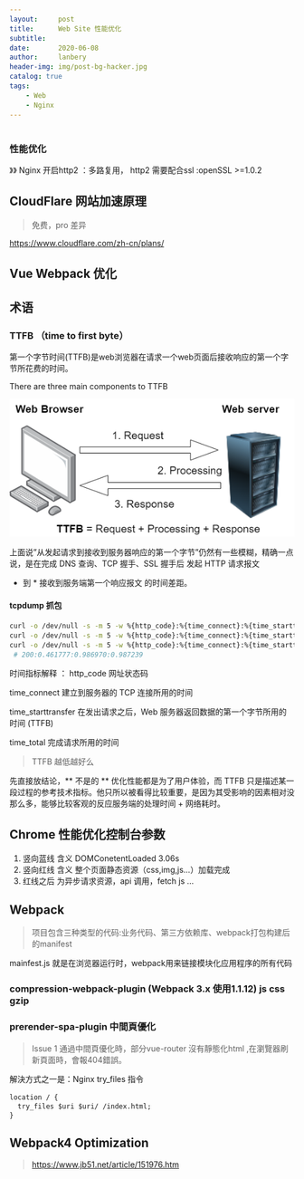 ```yaml
---
layout:     post
title:      Web Site 性能优化
subtitle:   
date:       2020-06-08
author:     lanbery
header-img: img/post-bg-hacker.jpg
catalog: true
tags:
    - Web
    - Nginx
---
```


# 
### 性能优化

》》 Nginx 开启http2  ：多路复用，
http2 需要配合ssl :openSSL >=1.0.2 



## CloudFlare 网站加速原理

> 免费，pro 差异

https://www.cloudflare.com/zh-cn/plans/



## Vue Webpack 优化



## 术语 

### TTFB （time to first byte）

第一个字节时间(TTFB)是web浏览器在请求一个web页面后接收响应的第一个字节所花费的时间。

There are three main components to TTFB

<img src="docs/images/2020/basic-components-of-ttfb.png" />

上面说”从发起请求到接收到服务器响应的第一个字节”仍然有一些模糊，精确一点说，是在完成 DNS 查询、TCP 握手、SSL 握手后 发起 HTTP 请求报文 

* 到 * 接收到服务端第一个响应报文 的时间差距。

#### tcpdump 抓包


```bash 
curl -o /dev/null -s -m 5 -w %{http_code}:%{time_connect}:%{time_starttransfer}:%{time_total} www.baschain.org
curl -o /dev/null -s -m 5 -w %{http_code}:%{time_connect}:%{time_starttransfer}:%{time_total} https://www.baschain.org
curl -o /dev/null -s -m 5 -w %{http_code}:%{time_connect}:%{time_starttransfer}:%{time_total} https://www.baidu.com
 # 200:0.461777:0.986970:0.987239
```
时间指标解释 ：
http_code               网址状态码

time_connect          建立到服务器的 TCP 连接所用的时间

time_starttransfer    在发出请求之后，Web 服务器返回数据的第一个字节所用的时间 (TTFB)

time_total                 完成请求所用的时间


> TTFB 越低越好么

先直接放结论，** 不是的 ** 
优化性能都是为了用户体验，而 TTFB 只是描述某一段过程的参考技术指标。他只所以被看得比较重要，是因为其受影响的因素相对没那么多，能够比较客观的反应服务端的处理时间 + 网络耗时。



## Chrome 性能优化控制台参数

1. 竖向蓝线   含义 DOMConetentLoaded 3.06s 
2. 竖向红线   含义 整个页面静态资源（css,img,js...）加载完成
3. 红线之后 为异步请求资源，api 调用，fetch js ...  








## Webpack

> 项目包含三种类型的代码:业务代码、第三方依赖库、webpack打包构建后的manifest

mainfest.js 就是在浏览器运行时，webpack用来链接模块化应用程序的所有代码


### compression-webpack-plugin (Webpack 3.x 使用1.1.12) js css gzip




### prerender-spa-plugin 中間頁優化

> Issue 1 通過中間頁優化時，部分vue-router 沒有靜態化html ,在瀏覽器刷新頁面時，會報404錯誤。 

解決方式之一是：Nginx try_files 指令

```script 
location / {
  try_files $uri $uri/ /index.html;
}
```


## Webpack4 Optimization 

> https://www.jb51.net/article/151976.htm
